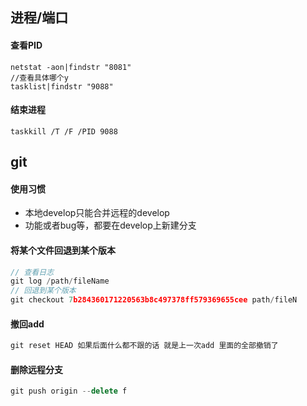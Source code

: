 ## 进程/端口

#### 查看PID

```
netstat -aon|findstr "8081"
//查看具体哪个y
tasklist|findstr "9088"
```

#### 结束进程

```
taskkill /T /F /PID 9088 
```

## git

#### 使用习惯

* 本地develop只能合并远程的develop
* 功能或者bug等，都要在develop上新建分支

#### 将某个文件回退到某个版本

```js
// 查看日志
git log /path/fileName
// 回退到某个版本
git checkout 7b284360171220563b8c497378ff579369655cee path/fileN
```

#### 撤回add

```js
git reset HEAD 如果后面什么都不跟的话 就是上一次add 里面的全部撤销了 
```

#### 删除远程分支

```js
git push origin --delete f
```




